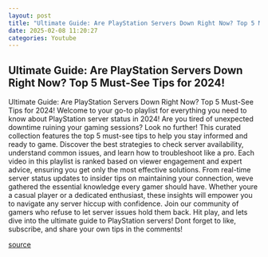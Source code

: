 ```yaml
---
layout: post
title: "Ultimate Guide: Are PlayStation Servers Down Right Now? Top 5 Must-See Tips for 2024!"
date: 2025-02-08 11:20:27
categories: Youtube
---
```


## Ultimate Guide: Are PlayStation Servers Down Right Now? Top 5 Must-See Tips for 2024!

Ultimate Guide: Are PlayStation Servers Down Right Now? Top 5 Must-See Tips for 2024!
Welcome to your go-to playlist for everything you need to know about PlayStation server status in 2024! Are you tired of unexpected downtime ruining your gaming sessions? Look no further! This curated collection features the top 5 must-see tips to help you stay informed and ready to game. 
Discover the best strategies to check server availability, understand common issues, and learn how to troubleshoot like a pro. Each video in this playlist is ranked based on viewer engagement and expert advice, ensuring you get only the most effective solutions. 
From real-time server status updates to insider tips on maintaining your connection, weve gathered the essential knowledge every gamer should have. Whether youre a casual player or a dedicated enthusiast, these insights will empower you to navigate any server hiccup with confidence.
Join our community of gamers who refuse to let server issues hold them back. Hit play, and lets dive into the ultimate guide to PlayStation servers! Dont forget to like, subscribe, and share your own tips in the comments!

[source](https://www.youtube.com/playlist?list=PLRzD5R_wu8BZR9PI3oE-rjKLdbOPOsk2V)